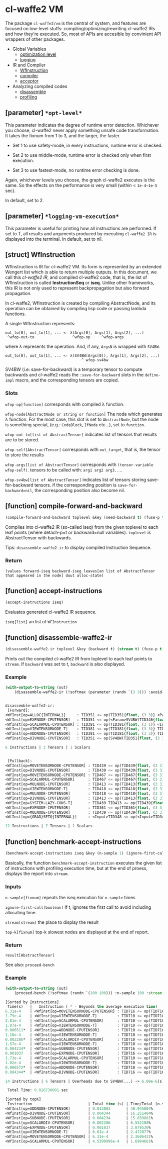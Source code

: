 
# cl-waffe2 VM

The package `cl-waffe2/vm` is the central of system, and features are focused on low-level stuffs: compiling/optimizing/rewriting cl-waffe2 IRs and how they're executed. So, most of APIs are accesible by convinient API wrappers of other packages.

- Global Variables
    - [optimization level](./#parameter-opt-level)
    - [logging](./#parameter-logging-vm-execution)
- IR and Compiler
    - [WfInstruction](./#struct-wfinstruction)
    - [compiler](./#function-compile-forward-and-backward)
    - [acceptor](./#function-accept-instructions)
- Analyzing compiled codes
    - [disassemble](#function-disassemble-waffe2-ir)
    - [profiling](#function-benchmark-accept-instructions)

## [parameter] `*opt-level*`

This parameter indicates the degree of runtime error detection. Whichever you choose, cl-waffe2 never apply something unsafe code transformation. It takes the fixnum from 1 to 3, and the larger, the faster.

- Set 1 to use safety-mode, in every instructions, runtime error is checked.

- Set 2 to use middle-mode, runtime error is checked only when first execution.

- Set 3 to use fastest-mode, no runtime error checking is done.

Again, whichever levels you choose, the graph cl-waffe2 executes is the same. So the effects on the performance is very small (within < `1e-4~1e-5` sec).

In default, set to 2.

## [parameter] `*logging-vm-execution*`

This parameter is useful for printing how all instructions are performed. If set to T, all results and arguments produced by executing `cl-waffe2 IR` is displayed into the terminal. In default, set to nil.

## [struct] WfInstruction

WfInstruction is IR for cl-waffe2 VM. Its form is represented by an extended Wengert list which is able to return multiple outputs. In this document, we call this *cl-waffe2 IR*, and compiled cl-waffe2 code, that is, the list of WfInstruction is called **InstructionSeq** or **iseq**. Unlike other frameworks, this IR is not only used to represent backpropagation but also forward propagation.


In cl-waffe2, WfInstruction is created by compiling AbstractNode, and its operation can be obtained by compiling lisp code or passing lambda functions.

A single WfInstruction represents:

```
out_to[0], out_to[1], ... <- λ(Args[0], Args[1], Args[2], ...)
 ^wfop-out-to                 ^wfop-op     ^wfop-args
```

where λ represents the operation. And, if any, `ArgsN` is wrapped with `SV4BW`.

```
out_to[0], out_to[1], ... <- λ(SV4BW(Args[0]), Args[1], Args[2], ...)
                                  ^ wfop-sv4bw
```

SV4BW (i.e: save-for-backward) is a temporary tensor to compute backwards and cl-waffe2 reads the `:save-for-backward` slots in the `define-impl` macro, and the corresponding tensors are copied.

### Slots

`wfop-op[function]` corresponds with compiled λ function.

`wfop-node[AbstractNode or string or function]` The node which generates λ function. For the most case, this slot is set to `AbstractNode`, but the node is something special, (e.g.: `CodeBlock`, `IfNode` etc...), set to `function`.

`wfop-out-to[list of AbstractTensor]` indicates list of tensors that results are to be stored.

`wfop-self[AbstractTensor]` corresponds with `out_target`, that is, the tensor to store the results

`wfop-args[list of AbstractTensor]` corresponds with `(tensor-variable wfop-self)`. tensors to be called with: `arg1 arg2 arg3...`.

`wfop-sv4bw[list of AbstractTensor]` indicates list of tensors storing save-for-backward tensors. if the corresponding position is `save-for-backward=nil`, the corresponding position also become nil.


## [function] compile-forward-and-backward

```lisp
(compile-forward-and-backward toplevel &key (need-backward t) (fuse-p t) (compile-mode :default) (optimize-locality t))
```

Compiles into cl-waffe2 IR (so-called iseq) from the given toplevel to each leaf points (where detach-p=t or backward=null variables). `toplevel` is AbstractTensor with backwards.

Tips: `disassemble-waffe2-ir` to display compiled Instruction Sequence.

### Return

`(values forward-iseq backward-iseq leaves[an list of AbstractTensor that appeared in the node] dout alloc-state)`

## [function] accept-instructions

```lisp
(accept-instructions iseq)
```

Evaluates generated cl-waffe2 IR sequence.

`iseq[list]` an list of `WFInstruction`

## [function] disassemble-waffe2-ir

```lisp
(disassemble-waffe2-ir toplevel &key (backward t) (stream t) (fuse-p t))
```

Prints out the compiled cl-waffe2 IR from toplevel to each leaf points to `stream`. If `backward` was set to t, `backward` is also displayed.

### Example

```lisp
(with-output-to-string (out)
    (disassemble-waffe2-ir (!softmax (parameter (randn `(3 3))) :avoid-overflow nil) :stream out))


disassemble-waffe2-ir:
 [Forward]: 
<WfInst[op=ALLOC{INTERNAL}]     : TID351 <= op(TID351{float, (3 3)} <Param>TID346{float, (3 3)})>
<WfInst[op=EXPNODE-CPUTENSOR]   : TID351 <= op(<Param>SV4BW(TID346{float, (3 3)}) TID351{float, (3 3)})>
<WfInst[op=SCALARMUL-CPUTENSOR] : TID381 <= op(TID381{float, (3 1)} <Input>TID373{float, (1)})>
<WfInst[op=VIEWTENSORNODE-T]    : TID381 <= op(TID381{float, (3 3)} TID381{float, (3 1)})>
<WfInst[op=ADDNODE-CPUTENSOR]   : TID381 <= op(TID381{float, (3 3)} TID351{float, (3 3)})>
<WfInst[op=DIVNODE-CPUTENSOR]   : TID351 <= op(SV4BW(TID351{float, (3 3)}) SV4BW(TID381{float, (3 3)}))>

6 Instructions | 3 Tensors | 1 Scalars


 [Pullback]: 
<WfInst[op=MOVETENSORNODE-CPUTENSOR] : TID439 <= op(TID439{float, (3 3)} <Input>TID436{float, (3 3)})>
<WfInst[op=DIVNODE-CPUTENSOR]        : TID439 <= op(TID439{float, (3 3)} TID418{float, (3 3)})>
<WfInst[op=MOVETENSORNODE-CPUTENSOR] : TID467 <= op(TID467{float, (3 3)} <Input>TID436{float, (3 3)})>
<WfInst[op=SCALARMUL-CPUTENSOR]      : TID467 <= op(TID467{float, (3 3)} <Input>TID464{float, (1)})>
<WfInst[op=MULNODE-CPUTENSOR]        : TID413 <= op(TID413{float, (3 3)} TID467{float, (3 3)})>
<WfInst[op=VIEWTENSORNODE-T]         : TID418 <= op(TID418{float, (3 3)} TID418{float, (3 1)})>
<WfInst[op=MULNODE-CPUTENSOR]        : TID418 <= op(TID418{float, (3 3)} TID418{float, (3 3)})>
<WfInst[op=DIVNODE-CPUTENSOR]        : TID413 <= op(TID413{float, (3 3)} TID418{float, (3 3)})>
<WfInst[op=SYSTEM-LAZY-CONS-T]       : TID439 TID413 <= op(TID439{float, (3 3)} TID413{float, (3 3)})>
<WfInst[op=EXPNODE-CPUTENSOR]        : TID361 <= op(TID361{float, (3 3)} TID361{float, (3 3)})>
<WfInst[op=MULNODE-CPUTENSOR]        : TID439 <= op(TID439{float, (3 3)} TID361{float, (3 3)})>
<WfInst[op={GRAD}SETQ{INTERNAL}]     : <Input>TID348 <= op(<Input>TID348{float, (3 3)} TID439{float, (3 3)})>

12 Instructions | 7 Tensors | 1 Scalars


```

## [function] benchmark-accept-instructions

```lisp
(benchmark-accept-instructions iseq &key (n-sample 1) (ignore-first-call nil) (stream t) (top-k 10))
```

Basically, the function `benchmark-accept-instruction` executes the given list of instructions with profiling execution time, but at the end of proess, displays the report into `stream`.

### Inputs

`n-sample[fixnum]` repeats the iseq execution for `n-sample` times

`ignore-first-call[boolean]` If t, ignores the first call to avoid including allocating time.

`stream[stream]` the place to display the result

`top-k[fixnum]` top-k slowest nodes are displayed at the end of report.

### Return

`result[AbstractTensor]`

See also: `proceed-bench`

### Example

```lisp
(with-output-to-string (out)
    (proceed-bench (!softmax (randn `(100 100))) :n-sample 100 :stream out))

[Sorted by Instructions]
 Time(s)   |   Instruction ( * - Beyonds the average execution time)
6.31e-4    | <WfInst[op=MOVETENSORNODE-CPUTENSOR] : TID716 <= op(TID716{float, (100 100)} <Input>TID632{float, (100 100)})>
1.79e-4    | <WfInst[op=VIEWTENSORNODE-T]         : TID710 <= op(TID710{float, (100 1)} TID710{float, (100 1)})>
2.81e-4    | <WfInst[op=SCALARMUL-CPUTENSOR]      : TID710 <= op(TID710{float, (100 1)} <Input>TID641{float, (1)})>
1.07e-4    | <WfInst[op=VIEWTENSORNODE-T]         : TID710 <= op(TID710{float, (100 100)} TID710{float, (100 1)})>
0.006511*  | <WfInst[op=ADDNODE-CPUTENSOR]        : TID710 <= op(TID710{float, (100 100)} <Input>TID632{float, (100 100)})>
1.16e-4    | <WfInst[op=VIEWTENSORNODE-T]         : TID710 <= op(TID710{float, (100 1)} TID710{float, (100 100)})>
0.002286*  | <WfInst[op=SCALARDIV-CPUTENSOR]      : TID710 <= op(TID710{float, (100 1)} <Input>TID636{float, (1)})>
1.57e-4    | <WfInst[op=VIEWTENSORNODE-T]         : TID710 <= op(TID710{float, (100 100)} TID710{float, (100 1)})>
0.004234*  | <WfInst[op=SUBNODE-CPUTENSOR]        : TID716 <= op(TID716{float, (100 100)} TID710{float, (100 100)})>
0.001037   | <WfInst[op=EXPNODE-CPUTENSOR]        : TID716 <= op(TID716{float, (100 100)} TID716{float, (100 100)})>
1.73e-4    | <WfInst[op=SCALARMUL-CPUTENSOR]      : TID710 <= op(TID710{float, (100 1)} <Input>TID761{float, (1)})>
1.02e-4    | <WfInst[op=VIEWTENSORNODE-T]         : TID710 <= op(TID710{float, (100 100)} TID710{float, (100 1)})>
0.006572*  | <WfInst[op=ADDNODE-CPUTENSOR]        : TID710 <= op(TID710{float, (100 100)} TID716{float, (100 100)})>
0.004344*  | <WfInst[op=DIVNODE-CPUTENSOR]        : TID716 <= op(TID716{float, (100 100)} TID710{float, (100 100)})>

14 Instructions | 6 Tensors | Overheads due to SV4BW(...) -> 6.09e-6(s) 

 Total Time: 0.026730001 sec

[Sorted by topK]
 Instruction                         | Total time (s) | Time/Total (n-sample=100)
<WfInst[op=ADDNODE-CPUTENSOR]        | 0.013083       | 48.945004%
<WfInst[op=DIVNODE-CPUTENSOR]        | 0.004344       | 16.251404%
<WfInst[op=SUBNODE-CPUTENSOR]        | 0.004234       | 15.839881%
<WfInst[op=SCALARDIV-CPUTENSOR]      | 0.002286       | 8.552188%
<WfInst[op=EXPNODE-CPUTENSOR]        | 0.001037       | 3.879536%
<WfInst[op=VIEWTENSORNODE-T]         | 6.61e-4        | 2.472877%
<WfInst[op=MOVETENSORNODE-CPUTENSOR] | 6.31e-4        | 2.3606431%
<WfInst[op=SCALARMUL-CPUTENSOR]      | 4.5399996e-4   | 1.6984661%

```
